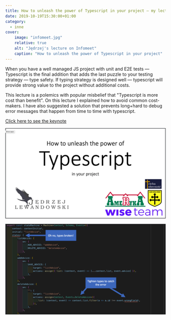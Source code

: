 ```yaml
---
title: How to unleash the power of Typescript in your project — my lecture on Infomeet Wrocław
date: 2019-10-19T15:30:00+01:00
category:
  - inne
cover:
    image: "infomeet.jpg"
    relative: true
    alt: "Jędrzej's lecture on Infomeet"
    caption: "How to unleash the power of Typescript in your project"
---
```



When you have a well managed JS project with unit and E2E tests — Typescript is the final addition that adds the last puzzle to your testing strategy — type safety. If typing strategy is designed well — typescript will provide strong value to the project without additional costs.
<!--more-->

This lecture is a polemics with popular misbelief that "Typescript is more cost than benefit". On this lecture I explained how to avoid common cost-makers. I have also suggested a solution that prevents long+hard to debug error messages that happen from time to time with typescript.

[Click here to see the keynote](/infomeet19-typescript-keynote-1.0.0.pdf)

[![Infomeet keynote](./title-slide.png)](/infomeet19-typescript-keynote-1.0.0.pdf)

![One of the slides on Typescript's misleading error messages](./slides.png)
